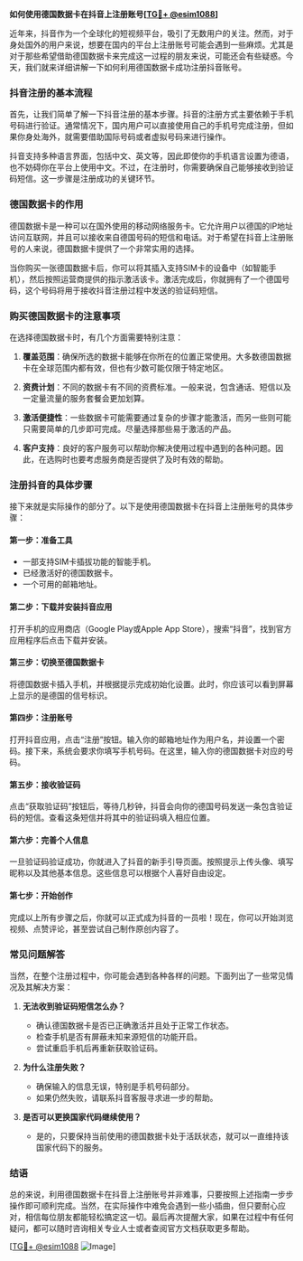 **如何使用德国数据卡在抖音上注册账号[[TG💪+ @esim1088](https://t.me/s/esim1088)]**

近年来，抖音作为一个全球化的短视频平台，吸引了无数用户的关注。然而，对于身处国外的用户来说，想要在国内的平台上注册账号可能会遇到一些麻烦。尤其是对于那些希望借助德国数据卡来完成这一过程的朋友来说，可能还会有些疑惑。今天，我们就来详细讲解一下如何利用德国数据卡成功注册抖音账号。

### 抖音注册的基本流程

首先，让我们简单了解一下抖音注册的基本步骤。抖音的注册方式主要依赖于手机号码进行验证。通常情况下，国内用户可以直接使用自己的手机号完成注册，但如果你身处海外，就需要借助国际号码或者虚拟号码来进行操作。

抖音支持多种语言界面，包括中文、英文等，因此即使你的手机语言设置为德语，也不妨碍你在平台上使用中文。不过，在注册时，你需要确保自己能够接收到验证码短信。这一步骤是注册成功的关键环节。

### 德国数据卡的作用

德国数据卡是一种可以在国外使用的移动网络服务卡。它允许用户以德国的IP地址访问互联网，并且可以接收来自德国号码的短信和电话。对于希望在抖音上注册账号的人来说，德国数据卡提供了一个非常实用的选择。

当你购买一张德国数据卡后，你可以将其插入支持SIM卡的设备中（如智能手机），然后按照运营商提供的指示激活该卡。激活完成后，你就拥有了一个德国号码，这个号码将用于接收抖音注册过程中发送的验证码短信。

### 购买德国数据卡的注意事项

在选择德国数据卡时，有几个方面需要特别注意：

1. **覆盖范围**：确保所选的数据卡能够在你所在的位置正常使用。大多数德国数据卡在全球范围内都有效，但也有少数可能仅限于特定地区。
   
2. **资费计划**：不同的数据卡有不同的资费标准。一般来说，包含通话、短信以及一定量流量的服务套餐会更加划算。

3. **激活便捷性**：一些数据卡可能需要通过复杂的步骤才能激活，而另一些则可能只需要简单的几步即可完成。尽量选择那些易于激活的产品。

4. **客户支持**：良好的客户服务可以帮助你解决使用过程中遇到的各种问题。因此，在选购时也要考虑服务商是否提供了及时有效的帮助。

### 注册抖音的具体步骤

接下来就是实际操作的部分了。以下是使用德国数据卡在抖音上注册账号的具体步骤：

#### 第一步：准备工具
- 一部支持SIM卡插拔功能的智能手机。
- 已经激活好的德国数据卡。
- 一个可用的邮箱地址。

#### 第二步：下载并安装抖音应用
打开手机的应用商店（Google Play或Apple App Store），搜索“抖音”，找到官方应用程序后点击下载并安装。

#### 第三步：切换至德国数据卡
将德国数据卡插入手机，并根据提示完成初始化设置。此时，你应该可以看到屏幕上显示的是德国的信号标识。

#### 第四步：注册账号
打开抖音应用，点击“注册”按钮。输入你的邮箱地址作为用户名，并设置一个密码。接下来，系统会要求你填写手机号码。在这里，输入你的德国数据卡对应的号码。

#### 第五步：接收验证码
点击“获取验证码”按钮后，等待几秒钟，抖音会向你的德国号码发送一条包含验证码的短信。查看这条短信并将其中的验证码填入相应位置。

#### 第六步：完善个人信息
一旦验证码验证成功，你就进入了抖音的新手引导页面。按照提示上传头像、填写昵称以及其他基本信息。这些信息可以根据个人喜好自由设定。

#### 第七步：开始创作
完成以上所有步骤之后，你就可以正式成为抖音的一员啦！现在，你可以开始浏览视频、点赞评论，甚至尝试自己制作原创内容了。

### 常见问题解答

当然，在整个注册过程中，你可能会遇到各种各样的问题。下面列出了一些常见情况及其解决方案：

1. **无法收到验证码短信怎么办？**
   - 确认德国数据卡是否已正确激活并且处于正常工作状态。
   - 检查手机是否有屏蔽未知来源短信的功能开启。
   - 尝试重启手机后再重新获取验证码。

2. **为什么注册失败？**
   - 确保输入的信息无误，特别是手机号码部分。
   - 如果仍然失败，请联系抖音客服寻求进一步的帮助。

3. **是否可以更换国家代码继续使用？**
   - 是的，只要保持当前使用的德国数据卡处于活跃状态，就可以一直维持该国家代码下的服务。

### 结语

总的来说，利用德国数据卡在抖音上注册账号并非难事，只要按照上述指南一步步操作即可顺利完成。当然，在实际操作中难免会遇到一些小插曲，但只要耐心应对，相信每位朋友都能轻松搞定这一切。最后再次提醒大家，如果在过程中有任何疑问，都可以随时咨询相关专业人士或者查阅官方文档获取更多帮助。

[[TG💪+ @esim1088](https://t.me/s/esim1088) ![Image](https://i.postimg.cc/4NQfJmqS/Snipaste-2025-05-13-00-14-12.png)]